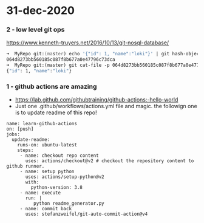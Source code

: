 # 31-dec-2020

### 2 - low level git ops

https://www.kenneth-truyers.net/2016/10/13/git-nosql-database/

```zsh
➜  MyRepo git:(master) echo '{"id": 1, "name":"loki"}' | git hash-object -w --stdin
064d8273bb560185c087f8b677a0e47796c73dca
➜  MyRepo git:(master) git cat-file -p 064d8273bb560185c087f8b677a0e47796c73dca
{"id": 1, "name":"loki"}
```

### 1 - github actions are amazing

- https://lab.github.com/githubtraining/github-actions:-hello-world
- Just one .github/workflows/actions.yml file and magic. the followign one is to update readme of this repo!

```
name: learn-github-actions
on: [push]
jobs:
  update-readme:
    runs-on: ubuntu-latest
    steps:
     - name: checkout repo content
       uses: actions/checkout@v2 # checkout the repository content to github runner.
     - name: setup python
       uses: actions/setup-python@v2
       with:
         python-version: 3.8
     - name: execute  
       run: |
          python readme_generator.py
     - name: commit back 
       uses: stefanzweifel/git-auto-commit-action@v4
```
